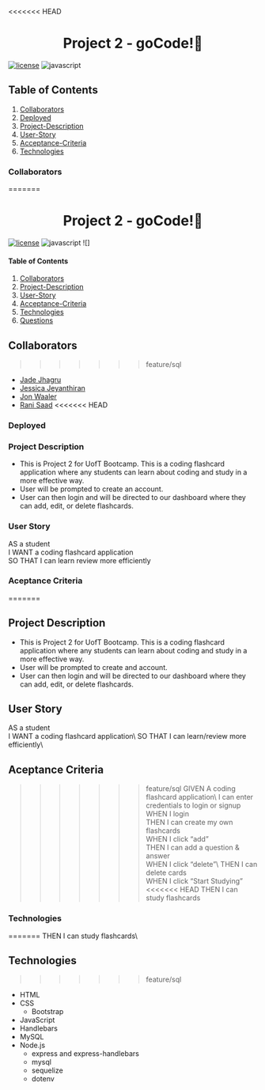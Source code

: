 <<<<<<< HEAD
<h1 align="center">Project 2 - goCode!👾</h1>
<p align="center">

[![license](https://img.shields.io/badge/license-MIT-blue)](https://shields.io) ![javascript](https://img.shields.io/badge/javascript-100%25-ff69b4)

## Table of Contents
1. [Collaborators](#Collaborators)
2. [Deployed](#Deployed) 
3. [Project-Description](#Project-Description)
4. [User-Story](#User-Story)
5. [Acceptance-Criteria](#Acceptance-Criteria)
6. [Technologies](#Technologies)

### Collaborators
=======
<h1 align="center">Project 2 - goCode!👋</h1>
<p align="center">

[![license](https://img.shields.io/badge/license-MIT-blue)](https://shields.io) ![javascript](https://img.shields.io/badge/javascript-100%25-ff69b4) ![]

#### Table of Contents
1. [Collaborators](#Collaborators)
2. [Project-Description](#Project-Description)
3. [User-Story](#User-Story)
4. [Acceptance-Criteria](#Acceptance-Criteria)
5. [Technologies](#Technologies)
6. [Questions](#questions)

## Collaborators
>>>>>>> feature/sql
* [Jade Jhagru](http://github.com/jadejhagru)
* [Jessica Jeyanthiran](https://github.com/JessicaJeyanthiran)
* [Jon Waaler](https://github.com/JonWaaler)
* [Rani Saad](https://github.com/rsaad86)
<<<<<<< HEAD
 
### Deployed

### Project Description
* This is Project 2 for UofT Bootcamp. This is a coding flashcard application where any students can learn about coding and study in a more effective way. 
* User will be prompted to create an account.
* User can then login and will be directed to our dashboard where they can add, edit, or delete flashcards.

### User Story 
AS a student\
I WANT a coding flashcard application\
SO THAT I can learn review more efficiently

### Aceptance Criteria 
=======

## Project Description
* This is Project 2 for UofT Bootcamp. This is a coding flashcard application where any students can learn about coding and study in a more effective way. 
* User will be prompted to create and account.
* User can then login and will be directed to our dashboard where they can add, edit, or delete flashcards.

## User Story 
AS a student\
I WANT a coding flashcard application\ 
SO THAT I can learn/review more efficiently\

## Aceptance Criteria 
>>>>>>> feature/sql
GIVEN A coding flashcard application\ 
I can enter credentials to login or signup\
WHEN I login\
THEN I can create my own flashcards\
WHEN I click “add”\
THEN I can add a question & answer\
WHEN I click “delete”\ 
THEN I can delete cards\
WHEN I click “Start Studying”\
<<<<<<< HEAD
THEN I can study flashcards

### Technologies
=======
THEN I can study flashcards\

## Technologies
>>>>>>> feature/sql
* HTML
* CSS
  * Bootstrap
* JavaScript
* Handlebars
* MySQL
* Node.js
  * express and express-handlebars
  * mysql
  * sequelize
  * dotenv
